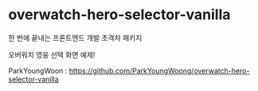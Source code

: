 # overwatch-hero-selector-vanilla

한 번에 끝내는 프론트엔드 개발 초격차 패키지

오버워치 영웅 선택 화면 예제!

ParkYoungWoon : https://github.com/ParkYoungWoong/overwatch-hero-selector-vanilla